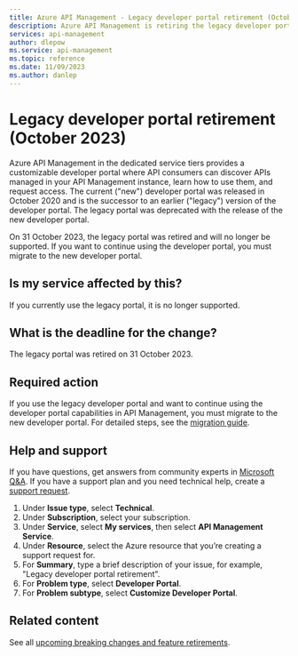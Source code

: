 ```yaml
---
title: Azure API Management - Legacy developer portal retirement (October 2023)
description: Azure API Management is retiring the legacy developer portal effective 31 October 2023. If you use the legacy portal, migrate to the new developer portal.
services: api-management
author: dlepow
ms.service: api-management
ms.topic: reference
ms.date: 11/09/2023
ms.author: danlep
---
```


# Legacy developer portal retirement (October 2023)

Azure API Management in the dedicated service tiers provides a customizable developer portal where API consumers can discover APIs managed in your API Management instance, learn how to use them, and request access. The current ("new") developer portal was released in October 2020 and is the successor to an earlier ("legacy") version of the developer portal. The legacy portal was deprecated with the release of the new developer portal. 

On 31 October 2023, the legacy portal was retired and will no longer be supported. If you want to continue using the developer portal, you must migrate to the new developer portal. 

## Is my service affected by this?

If you currently use the legacy portal, it is no longer supported. 

## What is the deadline for the change?

The legacy portal was retired on 31 October 2023.

## Required action

If you use the legacy developer portal and want to continue using the developer portal capabilities in API Management, you must migrate to the new developer portal. For detailed steps, see the [migration guide](../developer-portal-deprecated-migration.md).

## Help and support

If you have questions, get answers from community experts in [Microsoft Q&A](/answers/tags/29/azure-api-management). If you have a support plan and you need technical help, create a [support request](https://portal.azure.com/#view/Microsoft_Azure_Support/HelpAndSupportBlade/~/overview).

1. Under **Issue type**, select **Technical**.  
1. Under **Subscription**, select your subscription.  
1. Under **Service**, select **My services**, then select **API Management Service**. 
1. Under **Resource**, select the Azure resource that you’re creating a support request for.  
1. For **Summary**, type a brief description of your issue, for example, "Legacy developer portal retirement". 
1. For **Problem type**, select **Developer Portal**. 
1. For **Problem subtype**, select **Customize Developer Portal**. 

## Related content

See all [upcoming breaking changes and feature retirements](overview.md).

